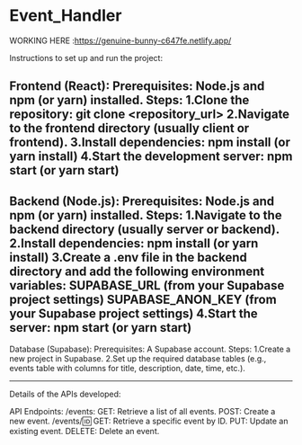 # Event_Handler



WORKING HERE :https://genuine-bunny-c647fe.netlify.app/

Instructions to set up and run the project:

Frontend (React):
Prerequisites:
Node.js and npm (or yarn) installed.
Steps:
1.Clone the repository: git clone <repository_url>
2.Navigate to the frontend directory (usually client or frontend).
3.Install dependencies: npm install (or yarn install)
4.Start the development server: npm start (or yarn start)
--------------------------------------------------------------------------------------------------------
Backend (Node.js):
Prerequisites:
Node.js and npm (or yarn) installed.
Steps:
1.Navigate to the backend directory (usually server or backend).
2.Install dependencies: npm install (or yarn install)
3.Create a .env file in the backend directory and add the following environment variables:
  SUPABASE_URL (from your Supabase project settings)
  SUPABASE_ANON_KEY (from your Supabase project settings)
4.Start the server: npm start (or yarn start)
------------------------------------------------------------------------------------------------------------
Database (Supabase):
Prerequisites:
A Supabase account.
Steps:
  1.Create a new project in Supabase.
  2.Set up the required database tables (e.g., events table with columns for title, description, date, time, etc.).

--------------------------------------------------------------------------------------------------------------------
  Details of the APIs developed:

API Endpoints:
/events:
   GET: Retrieve a list of all events.
   POST: Create a new event.
/events/:id:
   GET: Retrieve a specific event by ID.
   PUT: Update an existing event.
   DELETE: Delete an event.
